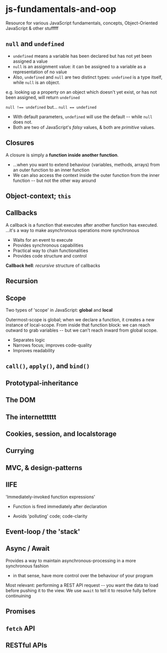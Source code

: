 # js-fundamentals-and-oop
Resource for various JavaScript fundamentals, concepts, Object-Oriented JavaScript & other stufffff

## `null` and `undefined`
* `undefined` means a variable has been declared but has not yet been assigned a value
* `null` is an assignment value: it can be assigned to a variable as a representation of no value
* Also, `undefined` and `null` are two distinct types: `undefined` is a type itself, while `null` is an object.

e.g. looking up a property on an object which doesn't yet exist, or has not been assigned, will return `undefined`

`null !== undefined`
but...
`null == undefined`

* With default parameters, `undefined` will use the default -- while `null` does not.
* Both are two of JavaScript's *falsy* values, & both are *primitive* values.

## Closures
A closure is simply a **function inside another function**.
* ...when you want to extend behaviour (variables, methods, arrays) from an outer function to an inner function
* We can also access the context inside the outer function from the inner function -- but not the other way around

## Object-context; `this`

## Callbacks
A callback is a function that executes after another function has executed.
...it's a way to make asynchronous operations more synchronous

* Waits for an event to execute
* Provides synchronous capabilities
* Practical way to chain functionalities
* Provides code structure and control

**Callback hell**: *recursive* structure of callbacks

## Recursion

## Scope
Two types of 'scope' in JavaScript: **global** and **local**

Outermost-scope is global; when we declare a function, it creates a new instance of local-scope.
From inside that function block: we can reach outward to grab variables -- but we can't reach inward from global scope.

* Separates logic
* Narrows focus; improves code-quality
* Improves readability

## `call()`, `apply()`, and `bind()`

## Prototypal-inheritance

## The DOM

## The internetttttt 

## Cookies, session, and localstorage

## Currying

## MVC, & design-patterns

## IIFE
'Immediately-invoked function expressions'
- Function is fired immediately after declaration

- Avoids 'polluting' code; code-clarity

## Event-loop / the 'stack'

## Async / Await
Provides a way to maintain asynchronous-processing in a more synchronous fashion
* in that sense, have more control over the behaviour of your program

Most relevant: performing a REST API request -- you want the data to load before pushing it to the view. We use `await` to tell it to resolve fully before continuining

## Promises

## `fetch` API

## RESTful APIs
